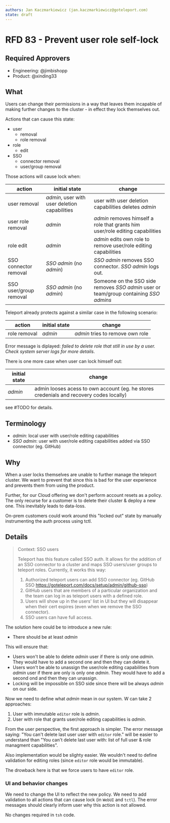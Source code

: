 ```yaml
---
authors: Jan Kaczmarkiewicz (jan.kaczmarkiewicz@goteleport.com)
state: draft
---
```


# RFD 83 - Prevent user role self-lock

## Required Approvers

- Engineering: @jimbishopp
- Product: @xinding33

## What

Users can change their permissions in a way that leaves them incapable of making further changes to the cluster - in effect they lock themselves out.

Actions that can cause this state:

- user
  - removal
  - role removal
- role
  - edit
- SSO
  - connector removal
  - user/group removal

Those actions will cause lock when:

| action                 | initial state                                 | change                                                                                 |
| ---------------------- | --------------------------------------------- | -------------------------------------------------------------------------------------- |
| user removal           | _admin_, user with user deletion capabilities | user with user deletion capabilities deletes _admin_                                   |
| user role removal      | _admin_                                       | _admin_ removes himself a role that grants him user/role editing capabilities          |
| role edit              | _admin_                                       | _admin_ edits own role to remove user/role editing capabilities                        |
| SSO connector removal  | _SSO admin_ (no _admin_)                      | _SSO admin_ removes SSO connector. _SSO admin_ logs out.                               |
| SSO user/group removal | _SSO admin_ (no _admin_)                      | Someone on the SSO side removes _SSO admin_ user or team/group containing _SSO admins_ |

Teleport already protects against a similar case in the following scenario:

| action       | initial state | change                           |
| ------------ | ------------- | -------------------------------- |
| role removal | _admin_       | _admin_ tries to remove own role |

Error message is diplayed: _failed to delete role that still in use by a user. Check system server logs for more details_.

There is one more case when user can lock himself out:

| initial state | change                                                                                  |
| ------------- | --------------------------------------------------------------------------------------- |
| _admin_       | admin looses acess to own account (eg. he stores credenials and recovery codes locally) |

see #TODO for details.

## Terminology

- _admin_: local user with user/role editing capabilities
- _SSO admin_: user with user/role editing capabilities added via SSO connector (eg. GitHub)

## Why

When a user locks themselves are unable to further manage the teleport cluster. We want to prevent that since this is bad for the user experience and prevents them from using the product.

Further, for our Cloud offering we don't perform account resets as a policy. The only recurse for a customer is to delete their cluster & deploy a new one. This inevitably leads to data-loss.

On-prem customers could work around this "locked out" state by manually instrumenting the auth process using tctl.

## Details

> Context: SSO users
>
> Teleport has this feature called SSO auth. It allows for the addition of an SSO connector to a cluster and maps SSO users/user groups to teleport roles. Currently, it works this way:
>
> 1. Authorized teleport users can add SSO connector (eg. GitHub SSO https://goteleport.com/docs/setup/admin/github-sso)
> 2. GitHub users that are members of a particular organization and the team can log in as teleport users with a defined role.
> 3. Users will show up in the users' list in UI but they will disappear when their cert expires (even when we remove the SSO connector).
> 4. SSO users can have full access.

The solution here could be to introduce a new rule:

- There should be at least _admin_

This will ensure that:

- Users won't be able to delete _admin_ user if there is only one _admin_. They would have to add a second one and then they can delete it.
- Users won't be able to unassign the user/role editing capabilities from _admin_ user if there are only is only one _admin_. They would have to add a second ond and then they can unassign.
- Locking will be impossible on SSO side since there will be always _admin_ on our side.

Now we need to define what _admin_ mean in our system. W can take 2 approaches:

1. User with immutable `editor` role is _admin_.
2. User with role that grants user/role editing capabilities is _admin_.

From the user perspective, the first approach is simpler. The error message saying: "You can't delete last user user with `editor` role." will be easier to understand than "You can't delete last user with: list of full user & role managment capabilities".

Also implementation would be slighty easier. We wouldn't need to define validation for editing roles (since `editor` role would be immutable).

The drowback here is that we force users to have `editor` role.

### UI and behavior changes

We need to change the UI to reflect the new policy. We need to add validation to all actions that can cause lock (in `WebUI` and `tctl`). The error messages should clearly inform user why this action is not allowed.

No changes required in `tsh` code.
